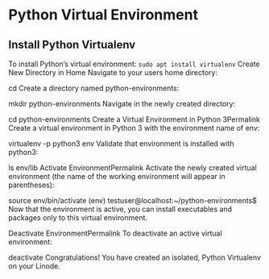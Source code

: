 # Python Virtual Environment

## Install Python Virtualenv
To install Python’s virtual environment:
`sudo apt install virtualenv`
Create New Directory in Home
Navigate to your users home directory:

cd
Create a directory named python-environments:

mkdir python-environments
Navigate in the newly created directory:

cd python-environments
Create a Virtual Environment in Python 3Permalink
Create a virtual environment in Python 3 with the environment name of env:

virtualenv -p python3 env
Validate that environment is installed with python3:

ls env/lib
Activate EnvironmentPermalink
Activate the newly created virtual environment (the name of the working environment will appear in parentheses):

source env/bin/activate
(env) testuser@localhost:~/python-environments$
Now that the environment is active, you can install executables and packages only to this virtual environment.

Deactivate EnvironmentPermalink
To deactivate an active virtual environment:

deactivate
Congratulations! You have created an isolated, Python Virtualenv on your Linode.

